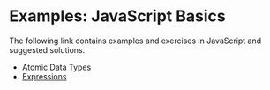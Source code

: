 # Examples: JavaScript Basics

The following link contains examples and exercises in JavaScript and suggested solutions.
- [Atomic Data Types](https://jsfiddle.net/jarriol6/6g89atzo/)
- [Expressions](https://jsfiddle.net/jarriol6/0gejvpco/)
